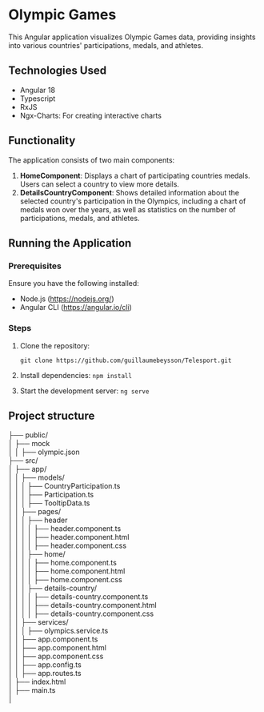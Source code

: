 # Olympic Games

This Angular application visualizes Olympic Games data, providing insights into various countries' participations, medals, and athletes.

## Technologies Used

- Angular 18
- Typescript
- RxJS
- Ngx-Charts: For creating interactive charts

## Functionality

The application consists of two main components:

1. **HomeComponent**: Displays a chart of participating countries medals. Users can select a country to view more details.
2. **DetailsCountryComponent**: Shows detailed information about the selected country's participation in the Olympics, including a chart of medals won over the years, as well as statistics on the number of participations, medals, and athletes.

## Running the Application

### Prerequisites

Ensure you have the following installed:

- Node.js (https://nodejs.org/)
- Angular CLI (https://angular.io/cli)

### Steps

1. Clone the repository:
   
   `git clone https://github.com/guillaumebeysson/Telesport.git`

2. Install dependencies:
    `npm install`

3. Start the development server:
    `ng serve`

## Project structure

├── public/     
│   ├── mock       
│   │   ├── olympic.json    
├── src/      
│   ├── app/    
│   │   ├── models/     
│   │   │   ├── CountryParticipation.ts     
│   │   │   ├── Participation.ts    
│   │   │   ├── TooltipData.ts  
│   │   ├── pages/  
│   │   │   ├── header  
│   │   │   │   ├── header.component.ts     
│   │   │   │   ├── header.component.html   
│   │   │   │   ├── header.component.css    
│   │   │   ├── home/   
│   │   │   │   ├── home.component.ts   
│   │   │   │   ├── home.component.html     
│   │   │   │   ├── home.component.css  
│   │   │   ├── details-country/    
│   │   │   │   ├── details-country.component.ts    
│   │   │   │   ├── details-country.component.html  
│   │   │   │   ├── details-country.component.css   
│   │   ├── services/   
│   │   │   ├── olympics.service.ts     
│   │   ├── app.component.ts    
│   │   ├── app.component.html  
│   │   ├── app.component.css   
│   │   ├── app.config.ts   
│   │   ├── app.routes.ts   
│   ├── index.html  
│   ├── main.ts     
│ 